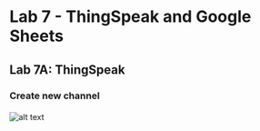 # Lab 7 - ThingSpeak and Google Sheets
#### 

## Lab 7A: ThingSpeak
### Create new channel
#### 
![alt text](.jpg)
